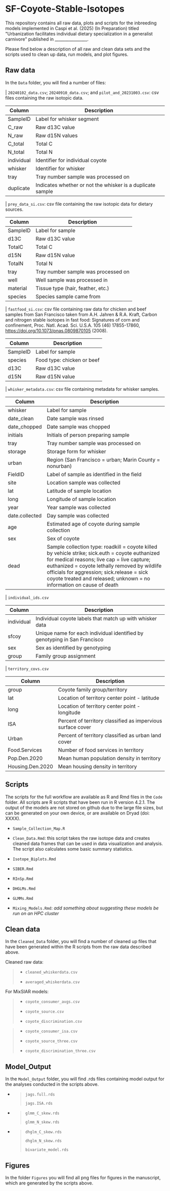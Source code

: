# SF-Coyote-Stable-Isotopes

This repository contains all raw data, plots and scripts for the inbreeding models implemented in Caspi et al. (2025) (In Preparation) titled "Urbanization facilitates individual dietary specialization in a generalist carnivore" published in \_\_\_\_\_\_\_\_\_\_\_\_\_\_\_\_.

Please find below a description of all raw and clean data sets and the scripts used to clean up data, run models, and plot figures.

## Raw data

In the `Data` folder, you will find a number of files:

| `20240102_data.csv`; `20240910_data.csv`; and `pilot_and_20231003.csv`: csv files containing the raw isotopic data.

| Column     | Description                                                |
|------------|------------------------------------------------------------|
| SampleID   | Label for whisker segment                                  |
| C_raw      | Raw d13C value                                             |
| N_raw      | Raw d15N values                                            |
| C_total    | Total C                                                    |
| N_total    | Total N                                                    |
| individual | Identifier for individual coyote                           |
| whisker    | Identifier for whisker                                     |
| tray       | Tray number sample was processed on                        |
| duplicate  | Indicates whether or not the whisker is a duplicate sample |

| `prey_data_si.csv`: csv file containing the raw isotopic data for dietary sources.

| Column   | Description                         |
|----------|-------------------------------------|
| SampleID | Label for sample                    |
| d13C     | Raw d13C value                      |
| TotalC   | Total C                             |
| d15N     | Raw d15N value                      |
| TotalN   | Total N                             |
| tray     | Tray number sample was processed on |
| well     | Well sample was processed in        |
| material | Tissue type (hair, feather, etc.)   |
| species  | Species sample came from            |

| `fastfood_si.csv`: csv file containing raw data for chicken and beef samples from San Francisco taken from A.H. Jahren & R.A. Kraft, Carbon and nitrogen stable isotopes in fast food: Signatures of corn and confinement, Proc. Natl. Acad. Sci. U.S.A. 105 (46) 17855-17860, <https://doi.org/10.1073/pnas.0809870105> (2008).

| Column   | Description                |
|----------|----------------------------|
| SampleID | Label for sample           |
| species  | Food type: chicken or beef |
| d13C     | Raw d13C value             |
| d15N     | Raw d15N value             |

| `whisker_metadata.csv`: csv file containing metadata for whisker samples.

| Column         | Description                                                                                                                                                                                                                                                                                                            |
|-----------------|-------------------------------------------------------|
| whisker        | Label for sample                                                                                                                                                                                                                                                                                                       |
| date_clean     | Date sample was rinsed                                                                                                                                                                                                                                                                                                 |
| date_chopped   | Date sample was chopped                                                                                                                                                                                                                                                                                                |
| initials       | Initials of person preparing sample                                                                                                                                                                                                                                                                                    |
| tray           | Tray number sample was processed on                                                                                                                                                                                                                                                                                    |
| storage        | Storage form for whisker                                                                                                                                                                                                                                                                                               |
| urban          | Region (San Francisco = urban; Marin County = nonurban)                                                                                                                                                                                                                                                                |
| FieldID        | Label of sample as identified in the field                                                                                                                                                                                                                                                                             |
| site           | Location sample was collected                                                                                                                                                                                                                                                                                          |
| lat            | Latitude of sample location                                                                                                                                                                                                                                                                                            |
| long           | Longitude of sample location                                                                                                                                                                                                                                                                                           |
| year           | Year sample was collected                                                                                                                                                                                                                                                                                              |
| date.collected | Day sample was collected                                                                                                                                                                                                                                                                                               |
| age            | Estimated age of coyote during sample collection                                                                                                                                                                                                                                                                       |
| sex            | Sex of coyote                                                                                                                                                                                                                                                                                                          |
| dead           | Sample collection type: roadkill = coyote killed by vehicle strike; sick.euth = coyote euthanized for medical reasons; live cap = live capture; euthanized = coyote lethally removed by wildlife officials for aggression; sick.release = sick coyote treated and released; unknown = no information on cause of death |

| `individual_ids.csv`

| Column     | Description                                                               |
|-----------------|-------------------------------------------------------|
| individual | Individual coyote labels that match up with whisker data                  |
| sfcoy      | Unique name for each individual identified by genotyping in San Francisco |
| sex        | Sex as identified by genotyping                                           |
| group      | Family group assignment                                                   |

| `territory_covs.csv`

| Column           | Description                                                 |
|-----------------|-------------------------------------------------------|
| group            | Coyote family group/territory                               |
| lat              | Location of territory center point - latitude               |
| long             | Location of territory center point - longitude              |
| ISA              | Percent of territory classified as impervious surface cover |
| Urban            | Percent of territory classified as urban land cover         |
| Food.Services    | Number of food services in territory                        |
| Pop.Den.2020     | Mean human population density in territory                  |
| Housing.Den.2020 | Mean housing density in territory                           |

## Scripts

The scripts for the full workflow are available as R and Rmd files in the `Code` folder. All scripts are R scripts that have been run in R version 4.2.1. The output of the models are not stored on github due to the large file sizes, but can be generated on your own device, or are available on Dryad (doi: XXXX).

-   `Sample_Collection_Map.R`

-   `Clean_Data.Rmd`: this script takes the raw isotope data and creates cleaned data frames that can be used in data visualization and analysis. The script also calculates some basic summary statistics.

-   `Isotope_Biplots.Rmd`

-   `SIBER.Rmd`

-   `RInSp.Rmd`

-   `DHGLMs.Rmd`

-   `GLMMs.Rmd`

-   `Mixing_Models.Rmd`: *add something about suggesting these models be run on an HPC cluster*

## Clean data

In the `Cleaned_Data` folder, you will find a number of cleaned up files that have been generated within the R scripts from the raw data described above.

Cleaned raw data:

> -   `cleaned_whiskerdata.csv`
>
> -   `averaged_whiskerdata.csv`

For MixSIAR models:

> -   `coyote_consumer_avgs.csv`
>
> -   `coyote_source.csv`
>
> -   `coyote_discrimination.csv`

> -   `coyote_consumer_isa.csv`
>
> -   `coyote_source_three.csv`
>
> -   `coyote_discrimination_three.csv`

## Model_Output

In the `Model_Output` folder, you will find .rds files containing model output for the analyses conducted in the scripts above.

-   <div>

    > `jags.full.rds`
    >
    > `jags.ISA.rds`

    </div>

-   <div>

    > `glmm_C_skew.rds`
    >
    > `glmm_N_skew.rds`

    </div>

-   <div>

    > `dhglm_C_skew.rds`
    >
    > `dhglm_N_skew.rds`
    >
    > `bivariate_model.rds`

    </div>

## Figures

In the folder `Figures` you will find all png files for figures in the manuscript, which are generated by the scripts above.
